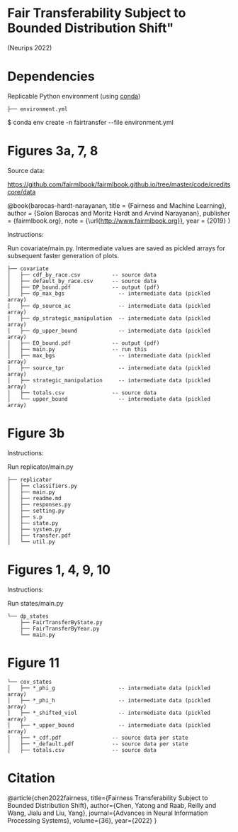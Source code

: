 # Fair Transferability Subject to Bounded Distribution Shift"

(Neurips 2022)

# Dependencies

Replicable Python environment
(using [conda](https://docs.conda.io/en/latest/miniconda.html))

```
├── environment.yml
```

$ conda env create -n fairtransfer --file environment.yml

# Figures 3a, 7, 8

Source data:

https://github.com/fairmlbook/fairmlbook.github.io/tree/master/code/creditscore/data

@book{barocas-hardt-narayanan,
  title = {Fairness and Machine Learning},
  author = {Solon Barocas and Moritz Hardt and Arvind Narayanan},
  publisher = {fairmlbook.org},
  note = {\url{http://www.fairmlbook.org}},
  year = {2019}
}

Instructions:

Run covariate/main.py. Intermediate values are saved as pickled arrays
for subsequent faster generation of plots.

```
├── covariate
│   ├── cdf_by_race.csv          -- source data
│   ├── default_by_race.csv      -- source data
│   ├── DP_bound.pdf             -- output (pdf)
│   ├── dp_max_bgs                 -- intermediate data (pickled array)
│   ├── dp_source_ac               -- intermediate data (pickled array)
│   ├── dp_strategic_manipulation  -- intermediate data (pickled array)
│   ├── dp_upper_bound             -- intermediate data (pickled array)
│   ├── EO_bound.pdf             -- output (pdf)
│   ├── main.py                  -- run this
│   ├── max_bgs                    -- intermediate data (pickled array)
│   ├── source_tpr                 -- intermediate data (pickled array)
│   ├── strategic_manipulation     -- intermediate data (pickled array)
│   ├── totals.csv               -- source data
│   └── upper_bound                -- intermediate data (pickled array)
```

# Figure 3b

Instructions:

Run replicator/main.py

```
├── replicator
│   ├── classifiers.py
│   ├── main.py
│   ├── readme.md
│   ├── responses.py
│   ├── setting.py
│   ├── s.p
│   ├── state.py
│   ├── system.py
│   ├── transfer.pdf
│   └── util.py
```

# Figures 1, 4, 9, 10

Instructions:

Run states/main.py

```
└── dp_states
    ├── FairTransferByState.py
    ├── FairTransferByYear.py
    └── main.py
```


# Figure 11

```
└── cov_states
│   ├── *_phi_g                    -- intermediate data (pickled array)
│   ├── *_phi_h                    -- intermediate data (pickled array)
│   ├── *_shifted_viol             -- intermediate data (pickled array)
│   ├── *_upper_bound              -- intermediate data (pickled array)
│   ├── *_cdf.pdf                -- source data per state
│   ├── *_default.pdf            -- source data per state
│   ├── totals.csv               -- source data
```
# Citation

@article{chen2022fairness,
  title={Fairness Transferability Subject to Bounded Distribution Shift},
  author={Chen, Yatong and Raab, Reilly and Wang, Jialu and Liu, Yang},
  journal={Advances in Neural Information Processing Systems},
  volume={36},
  year={2022}
}
